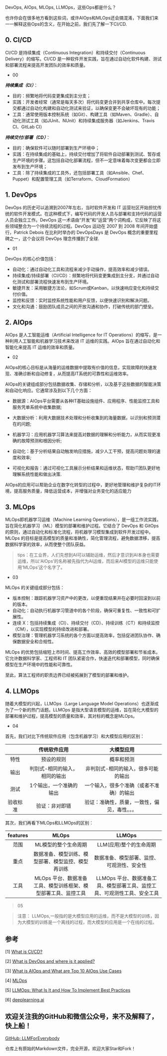 DevOps, AIOps, MLOps, LLMOps，这些Ops都是什么？

也许你会在很多地方看到这些词，或许AIOps和MLOps还会搞混淆，下面我们来一一解释这些Ops的含义，在开始之前，我们先了解一下CI/CD.

## 0. CI/CD

CI/CD 是持续集成（Continuous Integration）和持续交付（Continuous Delivery）的缩写。CI/CD 是一种软件开发实践，旨在通过自动化软件构建、测试和部署流程来提高开发团队的效率和质量。

- 00

***持续集成（CI）***：

- 目的：频繁地将代码变更集成到主分支；
- 实践：开发者经常（通常是每天多次）将代码变更合并到共享仓库中。每次提交都通过自动化构建和自动化测试来验证，以确保变更不会破坏现有的功能；
- 工具：通常使用版本控制系统（如Git）、构建工具（如Maven、Gradle）、自动化测试工具（如JUnit、NUnit）和持续集成服务器（如Jenkins、Travis CI、GitLab CI）

***持续交付/部署（CD）***：

- 目的：确保软件可以随时部署到生产环境中；
- 实践：在持续集成的基础上，持续交付增加了将软件自动部署到测试、暂存或生产环境的步骤。这包括自动化部署流程，但不一定意味着每次变更都会立即发布到生产环境；
- 工具：除了持续集成的工具外，还包括部署工具（如Ansible、Chef、Puppet）和配置管理工具（如Terraform、CloudFormation）

## 1. DevOps

DevOps 的历史可以追溯到2007年左右，当时软件开发和 IT 运营社区开始担忧传统的软件开发模式。在这种模式下，编写代码的开发人员与部署和支持代码的运营人员会独立工作。DevOps 这一术语由“开发”和“运营”两个词构成，它反映了将这些领域整合为一个持续流程的过程。DevOps 运动在 2007 到 2008 年间开始盛行，Patrick Debois 在比利时举办的 DevOpsDays 是 DevOps 概念的重要里程碑之一，这个会议将 DevOps 理念传播到了全球.

- 01

DevOps 的核心价值包括：

- 自动化：通过自动化工具和流程来减少手动操作，提高效率和减少错误。
- 持续集成/持续部署（CI/CD）：频繁地将代码变更集成到主分支，并通过自动化测试和部署流程快速发布到生产环境。
- 敏捷开发：采用敏捷方法论，如Scrum或Kanban，以快速响应变化和持续交付价值。
- 监控和反馈：实时监控系统性能和用户反馈，以便快速识别和解决问题。
- 文化和沟通：鼓励团队成员之间的开放沟通和协作，打破传统的部门壁垒。

## 2. AIOps

AIOps 是人工智能运维（Artificial Intelligence for IT Operations）的缩写，是一种利用人工智能和机器学习技术来改进 IT 运维的实践。AIOps 旨在通过自动化和智能化来提高 IT 运维的效率和质量。

- 02

AIOps的核心目标是从海量的运维数据中提取有价值的信息，实现故障的快速发现、准确诊断和自动修复，从而提高IT系统的可靠性和运维效率。

AIOps的关键组成部分包括数据收集、存储和分析，以及基于这些数据的智能决策和自动化响应。它通常涉及到以下几个方面：

- 数据源：AIOps平台需要从各种IT基础设施组件、应用程序、性能监控工具和服务凭单系统中收集数据;

- 大数据分析：利用大数据技术处理和分析收集到的海量数据，以识别和预测潜在的问题;

- 机器学习：应用机器学习算法来提高对数据的理解和分析能力，从而实现更准确的故障预测和根因分析;

- 自动化：基于分析结果自动触发响应措施，减少人工干预，提高问题处理的速度和效率;

- 可视化和报告：通过可视化工具展示分析结果和运维状态，帮助IT团队更好地理解系统性能和做出决策.

AIOps的应用可以帮助企业在数字化转型的过程中，更好地管理和维护复杂的IT环境，提高服务质量，降低运营成本，并增强对业务变化的适应能力

## 3. MLOps

MLOps即机器学习运维（Machine Learning Operations），是一组工作流实践，旨在简化机器学习（ML）模型的部署和维护过程。它结合了 DevOps 和 GitOps 的原则，通过自动化和标准化流程，将机器学习模型集成到软件开发过程中。MLOps 的目标是提高模型的质量和准确性，简化管理流程，避免数据漂移，提高数据科学家的效率，从而使整个团队获益。

> tips：在工业界，人们先想到AI可以辅助运维，然后才意识到AI本身也需要运维，所以‘AIOps’的名称被先指代为AI运维，而后来AI模型的运维只能使用‘MLOps’这个名字了。

- 03

MLOps 的关键组成部分包括：

- 版本控制：跟踪机器学习资产中的更改，以便重现结果并在必要时回滚到以前的版本。
- 自动化：自动执行机器学习管道中的各个阶段，确保可重复性、一致性和可扩展性。
- 连续 X：包括持续集成（CI）、持续交付（CD）、持续训练（CT）和持续监控（CM），以实现模型的持续改进和部署。
- 模型治理：管理机器学习系统的各个方面以提高效率，包括促进团队协作、确保数据安全和合规性。

MLOps 的优势包括缩短上市时间、提高工作效率、高效的模型部署和节省成本。它允许数据科学家、工程师和 IT 团队紧密合作，快速迭代和部署模型，同时确保模型在生产环境中的性能和可靠性。

至此，算法工程师的职责边界已经被拓展到了模型的部署和维护。

## 4. LLMOps

随着大模型的兴起，LLMOps（Large Language Model Operations）也逐渐成为了一个新的热门话题。LLMOps 是指大型语言模型的运维，旨在简化大模型的部署和维护过程，提高模型的质量和效率，其对标的概念是MLOps。

- 04

首先，我们对比下传统软件应用（包含机器学习）和大模型应用的区别：

| | 传统软件应用| 大模型应用|
| :---: |:----:| :----: |
| 特性|预设的规则|概率和预测|
| 输出 |判别式-相同的输入，相同的输出| 非判别式-相同的输入，很多可能的输出|
| 测试|1个输出，一个准确的输出|一个输入，很多个准确（或者不准确）的输出|
| 验收标准 |验证：非对即错|验证：准确性，质量，一致性，偏见，毒性。。。|

其次，我们再看下MLOps和LLMOps的区别：

|features | MLOps| LLMOps|
| :---: |:----:| :----: |
|范围|ML模型的整个生命周期|LLM(应用)整个的生命周期|
|重点|数据准备、模型训练、模型部署、模型监控、模型再训练|数据准备、模型部署、监控、可观测性、安全性|
|工具|MLOps 平台、数据准备工具、模型训练框架、模型部署工具、监控工具|LLMOps 平台、数据准备工具、模型部署工具、监控工具、可观测性工具、安全工具|

>05

>注意： LLMOps,一般指的是大模型应用的运维，而不是大模型的训练，因为大模型的训练是一个离线的过程，而大模型的应用是一个在线的过程。

## 参考

<div id="refer-anchor-1"></div>

[1] [What is CI/CD?](https://www.mabl.com/blog/what-is-cicd)

[2] [What is DevOps and where is it applied?](https://shalb.com/blog/what-is-devops-and-where-is-it-applied/)

[3] [What is AIOps and What are Top 10 AIOps Use Cases](https://cloudfabrix.com/blog/what-is-aiops-top-10-common-use-cases/)

[4] [MLOps](https://www.databricks.com/glossary/mlops)

[5] [LLMOps: What Is It and How To Implement Best Practices](https://spotintelligence.com/2024/01/08/llmops/)

[6] [deeplearning.ai](https://www.deeplearning.ai/short-courses/automated-testing-llmops/)

## 欢迎关注我的GitHub和微信公众号，来不及解释了，快上船！

[GitHub: LLMForEverybody](https://github.com/luhengshiwo/LLMForEverybody)

仓库上有原始的Markdown文件，完全开源，欢迎大家Star和Fork！